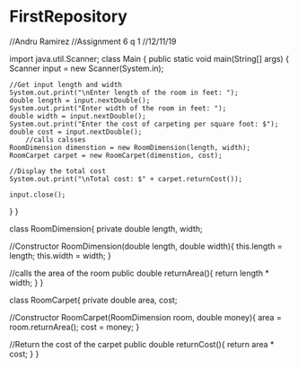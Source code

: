# FirstRepository
//Andru Ramirez
//Assignment 6 q 1
//12/11/19 

import java.util.Scanner;
class Main {
  public static void main(String[] args) {
    Scanner input = new Scanner(System.in);

    //Get input length and width
    System.out.print("\nEnter length of the room in feet: ");
    double length = input.nextDouble();
    System.out.print("Enter width of the room in feet: ");
    double width = input.nextDouble();
    System.out.print("Enter the cost of carpeting per square foot: $");
    double cost = input.nextDouble();
		//calls calsses
    RoomDimension dimenstion = new RoomDimension(length, width);
    RoomCarpet carpet = new RoomCarpet(dimenstion, cost);

    //Display the total cost
    System.out.print("\nTotal cost: $" + carpet.returnCost());

    input.close();
  }
}

class RoomDimension{
  private double length, width;

  //Constructor
  RoomDimension(double length, double width){
    this.length = length;
    this.width = width;
  }

  //calls the area of the room
  public double returnArea(){
    return length * width;
  }
}

class RoomCarpet{
  private double area, cost;

  //Constructor
  RoomCarpet(RoomDimension room, double money){
    area = room.returnArea();
    cost = money;
  }

  //Return the cost of the carpet
  public double returnCost(){
    return area * cost;
  }
}
